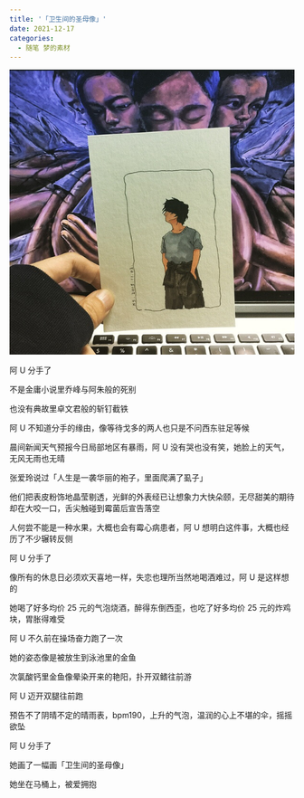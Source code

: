 ```yaml
---
title: '「卫生间的圣母像」'
date: 2021-12-17
categories:
  - 随笔 梦的素材
---
```


![图 1](../../images/02a435a1f1b6d806c6cac831d1114a2d66d0a0a7c85a6a3cdf0e90d81b6787e3.jpeg)  

阿 U 分手了

不是金庸小说里乔峰与阿朱般的死别

也没有典故里卓文君般的斩钉截铁

阿 U 不知道分手的缘由，像等待戈多的两人也只是不问西东驻足等候

晨间新闻天气预报今日局部地区有暴雨，阿 U 没有哭也没有笑，她脸上的天气，无风无雨也无晴

张爱玲说过「人生是一袭华丽的袍子，里面爬满了虱子」

他们把表皮粉饰地晶莹剔透，光鲜的外表经已让想象力大快朵颐，无尽甜美的期待却在大咬一口，舌尖触碰到霉菌后宣告落空

人何尝不能是一种水果，大概也会有霉心病患者，阿 U 想明白这件事，大概也经历了不少辗转反侧

阿 U 分手了

像所有的休息日必须欢天喜地一样，失恋也理所当然地喝酒难过，阿 U 是这样想的

她喝了好多均价 25 元的气泡烧酒，醉得东倒西歪，也吃了好多均价 25 元的炸鸡块，胃胀得难受

阿 U 不久前在操场奋力跑了一次

她的姿态像是被放生到泳池里的金鱼

次氯酸钙里金鱼像晕染开来的艳阳，扑开双鳍往前游

阿 U 迈开双腿往前跑

预告不了阴晴不定的晴雨表，bpm190，上升的气泡，温润的心上不堪的伞，摇摇欲坠

阿 U 分手了

她画了一幅画「卫生间的圣母像」

她坐在马桶上，被爱拥抱
